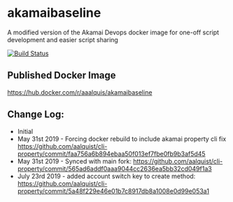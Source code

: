 # akamaibaseline
A modified version of the Akamai Devops docker image for one-off script development and easier script sharing

[![Build Status](https://travis-ci.com/aalquist/akamaibaseline.svg?branch=master)](https://travis-ci.com/aalquist/akamaibaseline)

## Published Docker Image

https://hub.docker.com/r/aaalquis/akamaibaseline

## Change Log:
- Initial 
- May 31st 2019 - Forcing docker rebuild to include akamai property cli fix https://github.com/aalquist/cli-property/commit/faa756a6b894ebaa50f013ef7fbe0fb9b3af5d45 
- May 31st 2019 - Synced with main fork: https://github.com/aalquist/cli-property/commit/565ad6addf0aaa9044cc2636ea5bb32cd049f1a3
- July 23rd 2019 - added account switch key to create method: https://github.com/aalquist/cli-property/commit/5a48f229e46e01b7c8917db8a1008e0d99e053a1
